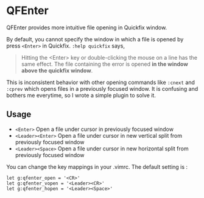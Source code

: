 # QFEnter

QFEnter provides more intuitive file opening in Quickfix window.

By default, you cannot specify the window in which a file is opened by press `<Enter>` in Quickfix.
`:help quickfix` says,
> Hitting the \<Enter\> key or double-clicking the mouse on a line has the same effect. The
file containing the error is opened **in the window above the quickfix window**. 

This is inconsistent behavior with other opening commands like `:cnext` and `:cprev` which opens files in a previously focused window.
It is confusing and bothers me everytime, so I wrote a simple plugin to solve it.

## Usage
- `<Enter>` Open a file under cursor in previously focused window
- `<Leader><Enter>` Open a file under cursor in new vertical split from previously focused window
- `<Leader><Space>` Open a file under cursor in new horizontal split from previously focused window

You can change the key mappings in your .vimrc.
The default setting is : 
```
let g:qfenter_open = '<CR>'
let g:qfenter_vopen = '<Leader><CR>'
let g:qfenter_hopen = '<Leader><Space>'
```
